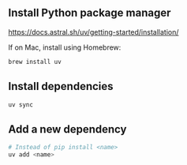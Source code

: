 ## Install Python package manager
https://docs.astral.sh/uv/getting-started/installation/

If on Mac, install using Homebrew:
```sh
brew install uv
```

## Install dependencies
```sh
uv sync
```

## Add a new dependency
```sh
# Instead of pip install <name>
uv add <name>
```
